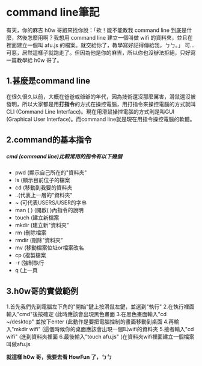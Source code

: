 # **command line筆記**

有天，你的麻吉 h0w 哥跑來找你說：「欸！能不能教我 command line 到底是什麼，然後怎麼用啊？我想用 command line 建立一個叫做 wifi 的資料夾，並且在裡面建立一個叫 afu.js 的檔案。就交給你了，教學寫好記得傳給我，ㄅㄅ。」
可...可惡，居然這樣子就跑走了。但因為他是你的麻吉，所以你也沒辦法拒絕，只好寫一篇教學給 h0w 哥了。

## **1.甚麼是command line**
在很久很久以前，大概在爸爸或爺爺的年代，因為技術還沒那麼厲害，滑鼠還沒被發明，所以大家都是用**打指令**的方式在操控電腦，用打指令來操控電腦的方式就叫CLI (Command Line Interface)。現在用滑鼠操控電腦的方式則是叫GUI (Graphical User Interface)。而command line就是現在用指令操控電腦的軟體。
 
## **2.command的基本指令**
##### cmd (command line)比較常用的指令有以下幾個
- pwd (顯示自己所在的"資料夾"
- ls (顯示目前位子的檔案
- cd (移動到我要的資料夾
- ..(代表上一層的"資料夾"
- ~ (可代表USERS/USER的字串
- man ( )  (開啟( )內指令的說明
- touch (建立新檔案
- mkdir (建立新"資料夾"
- rm (刪除檔案
- rmdir (刪除"資料夾"
- mv (移動檔案位址or檔案改名
- cp (複製檔案 
- -r (強制執行
- q (上一頁

## **3.h0w哥的實做範例**
1.首先我們先到電腦左下角的"開始"鍵上按滑鼠左鍵，並選到"執行"
2.在執行裡面輸入"cmd"後按確定  (此時應該會出現黑色畫面
3.在黑色畫面輸入"cd ~/desktop" 並按下enter (此動作是要把電腦控制的畫面移動到桌面
4.再輸入"mkdir wifi" (這個時候你的桌面應該會出現一個叫wifi的資料夾
5.接者輸入"cd wifi" (進到資料夾裡面
6.最後輸入"touch afu.js" (在資料夾wifi裡面建立一個檔案叫做afu.js

**就這樣 h0w 哥，我要去看 HowFun 了，ㄅㄅ**